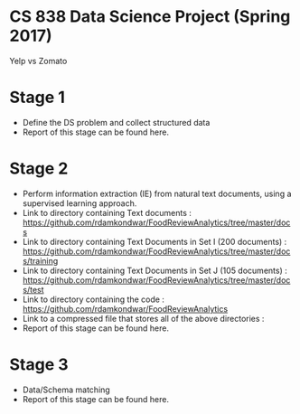 # CS 838 Data Science Project (Spring 2017)
Yelp vs Zomato

# Stage 1
- Define the DS problem and collect structured data
- Report of this stage can be found here.

# Stage 2 
- Perform information extraction (IE) from natural text documents, using a supervised learning approach.
- Link to directory containing Text documents : https://github.com/rdamkondwar/FoodReviewAnalytics/tree/master/docs
- Link to directory containing Text Documents in Set I (200 documents) : https://github.com/rdamkondwar/FoodReviewAnalytics/tree/master/docs/training
- Link to directory containing Text Documents in Set J (105 documents) : https://github.com/rdamkondwar/FoodReviewAnalytics/tree/master/docs/test
- Link to directory containing the code : https://github.com/rdamkondwar/FoodReviewAnalytics
- Link to a compressed file that stores all of the above directories : 
- Report of this stage can be found here.

# Stage 3 
- Data/Schema matching
- Report of this stage can be found here.
